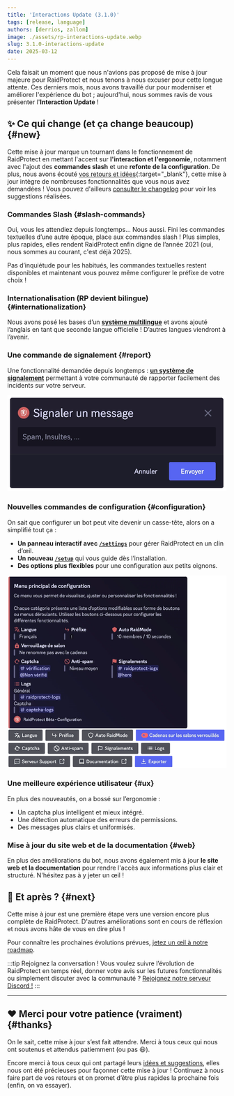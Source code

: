 ```yaml
---
title: 'Interactions Update (3.1.0)'
tags: [release, language]
authors: [derrios, zallom]
image: ./assets/rp-interactions-update.webp
slug: 3.1.0-interactions-update
date: 2025-03-12
---
```


Cela faisait un moment que nous n'avions pas proposé de mise à jour majeure pour RaidProtect et nous tenons à nous excuser pour cette longue attente. Ces derniers mois, nous avons travaillé dur pour moderniser et améliorer l'expérience du bot ; aujourd'hui, nous sommes ravis de vous présenter l'**Interaction Update** !

<!--truncate-->

## ✨ Ce qui change (et ça change beaucoup) {#new}

Cette mise à jour marque un tournant dans le fonctionnement de RaidProtect en mettant l'accent sur **l'interaction et l'ergonomie**, notamment avec l'ajout des **commandes slash** et une **refonte de la configuration**. De plus, nous avons écouté [vos retours et idées](https://suggestions.raidprotect.bot){:target="_blank"}, cette mise à jour intègre de nombreuses fonctionnalités que vous nous avez demandées ! Vous pouvez d'ailleurs [consulter le changelog](../changelog.mdx) pour voir les suggestions réalisées.

### Commandes Slash {#slash-commands}

Oui, vous les attendiez depuis longtemps... Nous aussi. Fini les commandes textuelles d’une autre époque, place aux commandes slash ! Plus simples, plus rapides, elles rendent RaidProtect enfin digne de l’année 2021 (oui, nous sommes au courant, c'est déjà 2025).

Pas d’inquiétude pour les habitués, les commandes textuelles restent disponibles et maintenant vous pouvez même configurer le préfixe de votre choix !

### Internationalisation (RP devient bilingue) {#internationalization}

Nous avons posé les bases d’un [**système multilingue**](../language.md) et avons ajouté l’anglais en tant que seconde langue officielle ! D’autres langues viendront à l’avenir.

### Une commande de signalement {#report}

Une fonctionnalité demandée depuis longtemps : [**un système de signalement**](../features/reports.md) permettant à votre communauté de rapporter facilement des incidents sur votre serveur.

![Capture d'écran menu de report](./assets/rp-report-message.webp)

### Nouvelles commandes de configuration {#configuration}

On sait que configurer un bot peut vite devenir un casse-tête, alors on a simplifié tout ça :
- **Un panneau interactif avec [`/settings`](../setup.md#settings)** pour gérer RaidProtect en un clin d’œil.
- **Un nouveau [`/setup`](../setup.md#install)** qui vous guide dès l’installation.
- **Des options plus flexibles** pour une configuration aux petits oignons.

![Capture d'écran menu de configuration](./assets/rp-configuration-menu.webp)

### Une meilleure expérience utilisateur {#ux}

En plus des nouveautés, on a bossé sur l’ergonomie :
- Un captcha plus intelligent et mieux intégré.
- Une détection automatique des erreurs de permissions.
- Des messages plus clairs et uniformisés.

### Mise à jour du site web et de la documentation {#web}

En plus des améliorations du bot, nous avons également mis à jour **le site web et la documentation** pour rendre l'accès aux informations plus clair et structuré. N'hésitez pas à y jeter un œil !


## 🔎 Et après ? {#next}

Cette mise à jour est une première étape vers une version encore plus complète de RaidProtect. D'autres améliorations sont en cours de réflexion et nous avons hâte de vous en dire plus !

Pour connaître les prochaines évolutions prévues, [jetez un œil à notre roadmap](https://suggestions.raidprotect.bot/roadmap).

:::tip Rejoignez la conversation !
Vous voulez suivre l’évolution de RaidProtect en temps réel, donner votre avis sur les futures fonctionnalités ou simplement discuter avec la communauté ? [Rejoignez notre serveur Discord !](https://raidprotect.bot/discord)
:::

---

## ❤️ Merci pour votre patience (vraiment) {#thanks}

On le sait, cette mise à jour s’est fait attendre. Merci à tous ceux qui nous ont soutenus et attendus patiemment (ou pas 😆).

Encore merci à tous ceux qui ont partagé leurs [idées et suggestions](https://suggestions.raidprotect.bot), elles nous ont été précieuses pour façonner cette mise à jour ! Continuez à nous faire part de vos retours et on promet d’être plus rapides la prochaine fois (enfin, on va essayer).